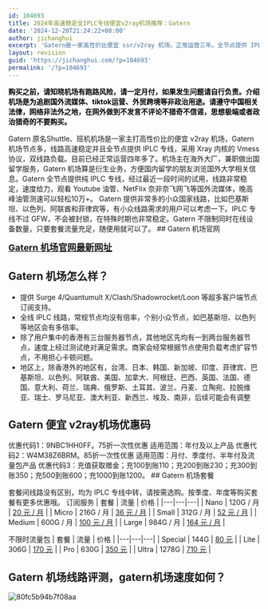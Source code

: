 ```yaml
---
id: 104693
title: 2024年高速稳定全IPLC专线便宜v2ray机场推荐：Gatern
date: '2024-12-20T21:24:22+08:00'
author: jichanghui
excerpt: 'Gatern是一家高性价比便宜 ssr/v2ray 机场，正常运营三年。全节点提供 IPLC 专线，线路稳定，观看油管、奈飞等流媒体，晚高峰油管测速轻松10万+；提供非常多的小众国家线路。Gatern 不限制同时在线设备数量，只要套餐流量充足，随便用就可以了。'
layout: revision
guid: 'https://jichanghui.com/?p=104693'
permalink: '/?p=104693'
---
```


**<span style="color: #000000;">购买之前，请知晓机场有跑路风险，请一定月付，如果发生问题请自行负责。介绍机场是为追剧国外流媒体、tiktok运营、外贸跨境等非政治用途。请遵守中国相关法律，网络非法外之地，在网外做到不发言不评论不猎奇不信谣，思想极端或者政治猎奇的不要购买。</span>**

Gatern 原名Shuttle、班机机场是一家主打高性价比的便宜 v2ray 机场，Gatern 机场节点多，线路高速稳定并且全节点提供 IPLC 专线，采用 Xray 内核的 Vmess 协议，双线路负载。目前已经正常运营四年多了。机场主在海外大厂，兼职做出国留学服务，Gatern 机场算是衍生业务，方便国内留学的朋友浏览国外大学相关信息。Gatern 全节点提供纯 IPLC 专线，经过最近一段时间的试用，线路非常稳定，速度给力，观看 Youtube 油管、NetFlix 奈非奈飞网飞等国外流媒体，晚高峰油管测速可以轻松10万+。 Gatern 提供非常多的小众国家线路，比如巴基斯坦、以色列、阿联酋和菲律宾等，有小众线路需求的用户可以考虑一下。IPLC 专线不过 GFW，不会被封锁，在特殊时期也非常稳定。Gatern 不限制同时在线设备数量，只要套餐流量充足，随便用就可以了。 ## Gatern 机场官网

**<span style="font-size: 18px;">[Gatern 机场官网](https://affvps.com/gatern)[最新网址](https://affvps.com/gatern)</span>**

## Gatern 机场怎么样？

- 提供 Surge 4/Quantumult X/Clash/Shadowrocket/Loon 等超多客户端节点订阅支持。
- 全线 IPLC 线路，常规节点均没有倍率，个别小众节点，如巴基斯坦、以色列等地区会有多倍率。
- 除了用户集中的香港有三台服务器节点，其他地区先均有一到两台服务器节点，速度上经过测试绝对满足需求。商家会经常根据节点使用负载考虑扩容节点，不用担心卡顿问题。
- 地区上，除香港外的地区有，台湾、日本、韩国、新加坡、印度、菲律宾、巴基斯坦、以色列、阿联酋、美国、加拿大、阿根廷、巴西、英国、法国、德国、意大利、荷兰、瑞典、俄罗斯、土耳其、波兰、丹麦、立陶宛、拉脱维亚、瑞士、罗马尼亚、澳大利亚、新西兰、埃及、南非，后续可能会有调整

## Gatern 便宜 v2ray机场优惠码

优惠代码1：9NBC1HH0FF。75折一次性优惠 适用范围：年付及以上产品 优惠代码2：W4M38Z6BRM。85折一次性优惠 适用范围：月付、季度付、半年付及流量包产品 优惠代码3：充值获取赠金；充100到账110；充200到账230；充300到账350；充500到账600；充1000到账1200。 ## Gatern 机场套餐

套餐间线路没有区别，均为 IPLC 专线中转，请按需选购。按季度、年度等购买套餐有更多优惠哦。 订阅服务 | 套餐 | 流量 | 价格 |
|---|---|---|
| Nano | 120G / 月 | [20 元 / 月](https://affvps.com/gatern) |
| Micro | 216G / 月 | [36 元 / 月](https://affvps.com/gatern) |
| Small | 312G / 月 | [52 元 / 月](https://affvps.com/gatern) |
| Medium | 600G / 月 | [100 元 / 月](https://affvps.com/gatern) |
| Large | 984G / 月 | [164 元 / 月](https://affvps.com/gatern) |

不限时流量包 | 套餐 | 流量 | 价格 |
|---|---|---|
| Special | 144G | [80 元](https://affvps.com/gatern) |
| Lite | 306G | [170 元](https://affvps.com/gatern) |
| Pro | 630G | [350 元](https://affvps.com/gatern) |
| Ultra | 1278G | [710 元](https://affvps.com/gatern) |

## Gatern 机场线路评测，gatern机场速度如何？

![80fc5b94b7f08aa](https://affvps.com/wp-content/uploads/2022/06/80fc5b94b7f08aa.jpg "80fc5b94b7f08aa")